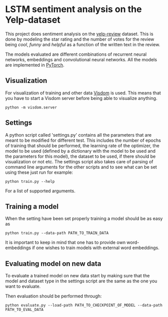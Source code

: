 # LSTM sentiment analysis on the Yelp-dataset

This project does sentiment analysis on the [yelp-review](https://www.yelp.com/dataset) dataset. This is done by modeling the star rating and the number of votes for the review being _cool_, _funny_ and _helpful_ as a function of the written text in the review.

The models evaluated are different combinations of recurrent neural networks, embeddings and convolutional neural networks. All the models are implemented in [PyTorch](http://pytorch.org/).


## Visualization
For visualization of training and other data [Visdom](https://github.com/facebookresearch/visdom) is used. This means that you have to start a Visdom server before being able to visualize anything.
``` 
python -m visdom.server
```


## Settings
A python script called 'settings.py' contains all the parameters that are meant to be modified for different test. This includes the number of epochs of training that should be performed, the learning rate of the optimizer, the model to be used (defined by a dictionary with the model to be used and the parameters for this model), the dataset to be used, if there should be visualization or not etc. The settings script also takes care of parsing of command line arguments for the other scripts and to see what can be set using these just run for example:
```
python train.py --help
```
For a list of supported arguments.

## Training a model
When the setting have been set properly training a model should be as easy as
```
python train.py --data-path PATH_TO_TRAIN_DATA
```
It is important to keep in mind that one has to provide own word-embeddings if one wishes to train models with external word embeddings.

## Evaluating model on new data
To evaluate a trained model on new data start by making sure that the model and dataset type in the settings script are the same as the one you want to evaluate.

Then evaluation should be performed through:
```
python evaluate.py --load-path PATH_TO_CHECKPOINT_OF_MODEL --data-path PATH_TO_EVAL_DATA
```

